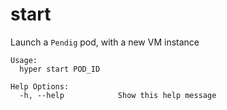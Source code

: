 # start

Launch a `Pendig` pod, with a new VM instance

	Usage:
	  hyper start POD_ID

	Help Options:
	  -h, --help            Show this help message
